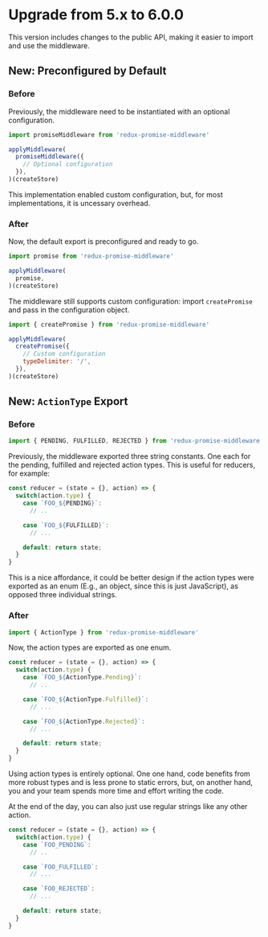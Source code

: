 # Upgrade from 5.x to 6.0.0

This version includes changes to the public API, making it easier to import and use the middleware.

## New: Preconfigured by Default

### Before

Previously, the middleware need to be instantiated with an optional configuration.

```js
import promiseMiddleware from 'redux-promise-middleware'

applyMiddleware(
  promiseMiddleware({
    // Optional configuration
  }),
)(createStore)
```

This implementation enabled custom configuration, but, for most implementations, it is uncessary overhead.

### After

Now, the default export is preconfigured and ready to go.

```js
import promise from 'redux-promise-middleware'

applyMiddleware(
  promise,
)(createStore)
```

The middleware still supports custom configuration: import `createPromise` and pass in the configuration object.

```js
import { createPromise } from 'redux-promise-middleware'

applyMiddleware(
  createPromise({
    // Custom configuration
    typeDelimiter: '/',
  }),
)(createStore)
```

## New: `ActionType` Export

### Before


```js
import { PENDING, FULFILLED, REJECTED } from 'redux-promise-middleware'
```

Previously, the middleware exported three string constants. One each for the pending, fulfilled and rejected action types. This is useful for reducers, for example:

```js
const reducer = (state = {}, action) => {
  switch(action.type) {
    case `FOO_${PENDING}`:
      // ..

    case `FOO_${FULFILLED}`:
      // ...

    default: return state;
  }
}
```

This is a nice affordance, it could be better design if the action types were exported as an enum (E.g., an object, since this is just JavaScript), as opposed three individual strings.

### After

```js
import { ActionType } from 'redux-promise-middleware'
```

Now, the action types are exported as one enum.

```js
const reducer = (state = {}, action) => {
  switch(action.type) {
    case `FOO_${ActionType.Pending}`:
      // ..

    case `FOO_${ActionType.Fulfilled}`:
      // ...

    case `FOO_${ActionType.Rejected}`:
      // ...

    default: return state;
  }
}
```

Using action types is entirely optional. One one hand, code benefits from more robust types and is less prone to static errors, but, on another hand, you and your team spends more time and effort writing the code. 

At the end of the day, you can also just use regular strings like any other action.


```js
const reducer = (state = {}, action) => {
  switch(action.type) {
    case `FOO_PENDING`:
      // ..

    case `FOO_FULFILLED`:
      // ...

    case `FOO_REJECTED`:
      // ...

    default: return state;
  }
}
```
